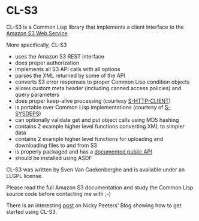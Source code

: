 CL-S3
=====

CL-S3 is a Common Lisp library that implements a client interface to the
[Amazon S3 Web Service](http://aws.amazon.com/s3).

More specifically, CL-S3

-   uses the Amazon S3 REST interface
-   does proper authorization
-   implements all S3 API calls with all options
-   parses the XML returned by some of the API
-   converts S3 error responses to proper Common Lisp condition objects
-   allows custom meta header (including canned access policies) and
    query parameters
-   does proper keep-alive processing (courtesy [S-HTTP-CLIENT](https://github.com/svenvc/s-http-client))
-   is portable over Common Lisp implementations (courtesy  of [S-SYSDEPS](https://github.com/svenvc/s-sysdeps))
-   can optionally validate get and put object calls using MD5 hashing
-   contains 2 example higher level functions converting XML to simpler
    data
-   contains 2 example higher level functions for uploading and
    downloading files to and from S3
-   is properly packaged and has a [documented public API](cl-s3.html)
-   should be installed using ASDF

CL-S3 was written by Sven Van Caekenberghe and is available under an LLGPL license.

Please read the full Amazon S3 documentation and study the Common Lisp
source code before contacting me with ;-)

There is an interesting
[post](http://zoetrope.speakermouth.com/2007/5/29/using-common-lisp-to-store-your-data-on-amazon-s3) on Nicky Peeters' Blog showing how to get started using CL-S3.
